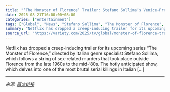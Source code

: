 ```yaml
---
title: "‘The Monster of Florence’ Trailer: Stefano Sollima’s Venice-Premiering Netflix Series Delves Into Italy’s Unsolved Sex Murders"
date: 2025-08-21T16:00:00+08:00
categories: ["entertainment"]
tags: ["Global", "News", "Stefano Sollima", "The Monster of Florence", "Venice Film Festival"]
summary: "Netflix has dropped a creep-inducing trailer for its upcoming series &#8220;The Monster of Florence,&#8221; directed by Italian genre specialist Stefano Sollima, which follows a string of sex-related&"
source_url: "https://variety.com/2025/tv/global/monster-of-florence-trailer-netflix-italy-series-unsolved-sex-murders-1236494754/"
---
```


Netflix has dropped a creep-inducing trailer for its upcoming series &#8220;The Monster of Florence,&#8221; directed by Italian genre specialist Stefano Sollima, which follows a string of sex-related&#160;murders that took place outside Florence from the late 1960s to the mid-&#8217;80s. The hotly anticipated show, which delves into one of the most brutal serial killings in Italian [&#8230;]

---

*来源: [原文链接](https://variety.com/2025/tv/global/monster-of-florence-trailer-netflix-italy-series-unsolved-sex-murders-1236494754/)*
